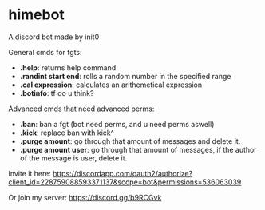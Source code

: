 # himebot
A discord bot made by init0

General cmds for fgts:  
* **.help**: returns help command
* **.randint start end**: rolls a random number in the specified range
* **.cal expression**: calculates an arithemetical expression
* **.botinfo**: tf do u think?

Advanced cmds that need advanced perms:
* **.ban**: ban a fgt (bot need perms, and u need perms aswell)
* **.kick**: replace ban with kick^
* **.purge amount**: go through that amount of messages and delete it.
* **.purge amount user**: go through that amount of messages, if the author of the message is user, delete it.    

Invite it here:
https://discordapp.com/oauth2/authorize?client_id=228759088593371137&scope=bot&permissions=536063039

Or join my server:
https://discord.gg/b9RCGvk

